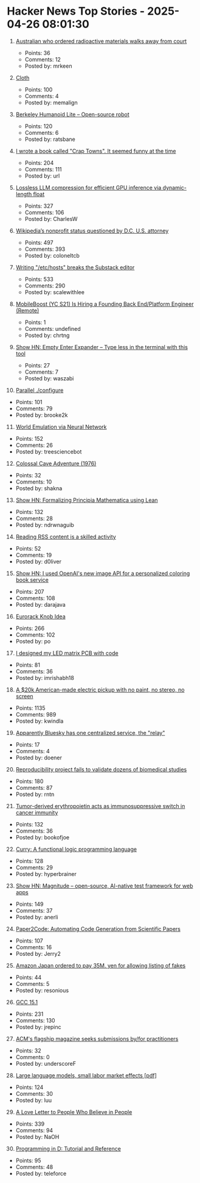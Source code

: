 # Hacker News Top Stories - 2025-04-26 08:01:30

1. [Australian who ordered radioactive materials walks away from court](https://www.chemistryworld.com/news/australian-who-ordered-radioactive-materials-over-the-internet-walks-away-from-court/4021306.article)
   - Points: 36
   - Comments: 12
   - Posted by: mrkeen

2. [Cloth](https://www.cloudofoz.com/verlet-test/)
   - Points: 100
   - Comments: 4
   - Posted by: memalign

3. [Berkeley Humanoid Lite – Open-source robot](https://lite.berkeley-humanoid.org/)
   - Points: 120
   - Comments: 6
   - Posted by: ratsbane

4. [I wrote a book called "Crap Towns". It seemed funny at the time](https://samj.substack.com/p/that-joke-isnt-funny-any-more)
   - Points: 204
   - Comments: 111
   - Posted by: url

5. [Lossless LLM compression for efficient GPU inference via dynamic-length float](https://arxiv.org/abs/2504.11651)
   - Points: 327
   - Comments: 106
   - Posted by: CharlesW

6. [Wikipedia’s nonprofit status questioned by D.C. U.S. attorney](https://www.washingtonpost.com/technology/2025/04/25/wikipedia-nonprofit-ed-martin-letter/)
   - Points: 497
   - Comments: 393
   - Posted by: coloneltcb

7. [Writing "/etc/hosts" breaks the Substack editor](https://scalewithlee.substack.com/p/when-etchsts-breaks-your-substack)
   - Points: 533
   - Comments: 290
   - Posted by: scalewithlee

8. [MobileBoost (YC S21) Is Hiring a Founding Back End/Platform Engineer (Remote)](https://www.ycombinator.com/companies/mobileboost/jobs/v6gPgiZ-founding-backend-platform-engineer-remote)
   - Points: 1
   - Comments: undefined
   - Posted by: chrtng

9. [Show HN: Empty Enter Expander – Type less in the terminal with this tool](https://github.com/waszabi/empty-enter-expander)
   - Points: 27
   - Comments: 7
   - Posted by: waszabi

10. [Parallel ./configure](https://tavianator.com/2025/configure.html)
   - Points: 101
   - Comments: 79
   - Posted by: brooke2k

11. [World Emulation via Neural Network](https://madebyoll.in/posts/world_emulation_via_dnn/)
   - Points: 152
   - Comments: 26
   - Posted by: treesciencebot

12. [Colossal Cave Adventure (1976)](https://github.com/wh0am1-dev/adventure)
   - Points: 32
   - Comments: 10
   - Posted by: shakna

13. [Show HN: Formalizing Principia Mathematica using Lean](https://github.com/ndrwnaguib/principia)
   - Points: 132
   - Comments: 28
   - Posted by: ndrwnaguib

14. [Reading RSS content is a skilled activity](https://www.doliver.org/articles/rss-as-a-skill)
   - Points: 52
   - Comments: 19
   - Posted by: d0liver

15. [Show HN: I used OpenAI's new image API for a personalized coloring book service](https://clevercoloringbook.com/)
   - Points: 207
   - Comments: 108
   - Posted by: darajava

16. [Eurorack Knob Idea](https://mitxela.com/projects/euroknob)
   - Points: 266
   - Comments: 102
   - Posted by: po

17. [I designed my LED matrix PCB with code](https://docs.tscircuit.com/tutorials/building-led-matrix)
   - Points: 81
   - Comments: 36
   - Posted by: imrishabh18

18. [A $20k American-made electric pickup with no paint, no stereo, no screen](https://www.theverge.com/electric-cars/655527/slate-electric-truck-price-paint-radio-bezos)
   - Points: 1135
   - Comments: 989
   - Posted by: kwindla

19. [Apparently Bluesky has one centralized service, the "relay"](https://mastodon.online/@mastodonmigration/114399534536933573)
   - Points: 17
   - Comments: 4
   - Posted by: doener

20. [Reproducibility project fails to validate dozens of biomedical studies](https://www.nature.com/articles/d41586-025-01266-x)
   - Points: 180
   - Comments: 87
   - Posted by: rntn

21. [Tumor-derived erythropoietin acts as immunosuppressive switch in cancer immunity](https://www.science.org/doi/10.1126/science.adr3026)
   - Points: 132
   - Comments: 36
   - Posted by: bookofjoe

22. [Curry: A functional logic programming language](https://curry-lang.org/)
   - Points: 128
   - Comments: 29
   - Posted by: hyperbrainer

23. [Show HN: Magnitude – open-source, AI-native test framework for web apps](https://github.com/magnitudedev/magnitude)
   - Points: 149
   - Comments: 37
   - Posted by: anerli

24. [Paper2Code: Automating Code Generation from Scientific Papers](https://arxiv.org/abs/2504.17192)
   - Points: 107
   - Comments: 16
   - Posted by: Jerry2

25. [Amazon Japan ordered to pay 35M. yen for allowing listing of fakes](https://mainichi.jp/english/articles/20250425/p2g/00m/0bu/047000c)
   - Points: 44
   - Comments: 5
   - Posted by: resonious

26. [GCC 15.1](https://gcc.gnu.org/gcc-15/)
   - Points: 231
   - Comments: 130
   - Posted by: jrepinc

27. [ACM's flagship magazine seeks submissions by/for practitioners](https://cacm.acm.org/practice/call-for-papers-cacm-practice-section/)
   - Points: 32
   - Comments: 0
   - Posted by: underscoreF

28. [Large language models, small labor market effects [pdf]](https://bfi.uchicago.edu/wp-content/uploads/2025/04/BFI_WP_2025-56-1.pdf)
   - Points: 124
   - Comments: 30
   - Posted by: luu

29. [A Love Letter to People Who Believe in People](https://www.swiss-miss.com/2025/04/a-love-letter-to-people-who-believe-in-people.html)
   - Points: 339
   - Comments: 94
   - Posted by: NaOH

30. [Programming in D: Tutorial and Reference](https://ddili.org/ders/d.en/)
   - Points: 95
   - Comments: 48
   - Posted by: teleforce

